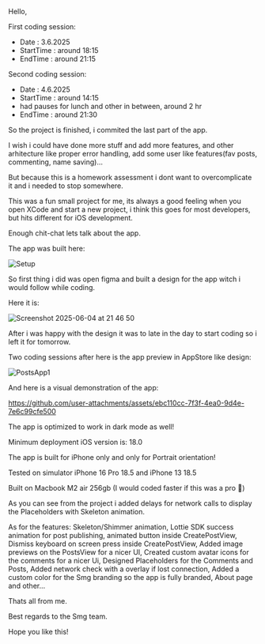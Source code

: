 Hello,

First coding session:
- Date : 3.6.2025
- StartTime : around 18:15
- EndTime : around 21:15

Second coding session:
- Date : 4.6.2025
- StartTime : around 14:15
- had pauses for lunch and other in between, around 2 hr
- EndTime : around 21:30

So the project is finished, i commited the last part of the app. 

I wish i could have done more stuff and add more features, and other arhitecture like proper error handling, add some user like features(fav posts, commenting, name saving)... 

But because this is a homework assessment i dont want to overcomplicate it and i needed to stop somewhere.

This was a fun small project for me, its always a good feeling when you open XCode and start a new project, i think this goes for most developers, but hits different for iOS development.

Enough chit-chat lets talk about the app.

The app was built here:

![Setup](https://github.com/user-attachments/assets/5129d5cb-3a93-4e07-a8af-c376a32e88bf)


So first thing i did was open figma and built a design for the app witch i would follow while coding.

Here it is:

![Screenshot 2025-06-04 at 21 46 50](https://github.com/user-attachments/assets/95d2cc3c-d145-4806-b373-ad4cb203ea4b)

After i was happy with the design it was to late in the day to start coding so i left it for tomorrow.

Two coding sessions after here is the app preview in AppStore like design:

![PostsApp1](https://github.com/user-attachments/assets/cdac78d5-1221-495b-9378-1d0615cc1d4c)

And here is a visual demonstration of the app:

https://github.com/user-attachments/assets/ebc110cc-7f3f-4ea0-9d4e-7e6c99cfe500

The app is optimized to work in dark mode as well!

Minimum deployment iOS version is: 18.0 

The app is built for iPhone only and only for Portrait orientation!

Tested on simulator iPhone 16 Pro 18.5 and iPhone 13 18.5

Built on Macbook M2 air 256gb (I would coded faster if this was a pro 🥲)

As you can see from the project i added delays for network calls to display the Placeholders with Skeleton animation.

As for the features: Skeleton/Shimmer animation, Lottie SDK success animation for post publishing, animated button inside CreatePostView, Dismiss keyboard on screen press inside CreatePostView, Added image previews on the PostsView for a nicer UI, Created custom avatar icons for the comments for a nicer Ui, Designed Placeholders for the Comments and Posts, Added network check with a overlay if lost connection, Added a custom color for the Smg branding so the app is fully branded, About page and other...

Thats all from me.

Best regards to the Smg team.

Hope you like this!







